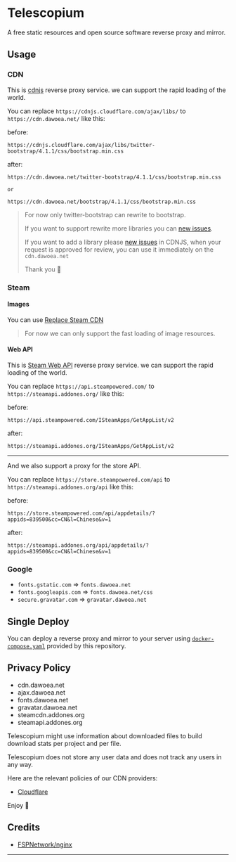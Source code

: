 # Telescopium

A free static resources and open source software reverse proxy and mirror.

## Usage

### CDN

This is [cdnjs](https://github.com/cdnjs/cdnjs) reverse proxy service. we can support the rapid loading of the world.

You can replace `https://cdnjs.cloudflare.com/ajax/libs/` to `https://cdn.dawoea.net/` like this:

before:
```
https://cdnjs.cloudflare.com/ajax/libs/twitter-bootstrap/4.1.1/css/bootstrap.min.css
```

after:
```
https://cdn.dawoea.net/twitter-bootstrap/4.1.1/css/bootstrap.min.css

or

https://cdn.dawoea.net/bootstrap/4.1.1/css/bootstrap.min.css
```

> For now only twitter-bootstrap can rewrite to bootstrap.
>
> If you want to support rewrite more libraries you can [new issues](https://github.com/dawoea/Telescopium/issues/new).
>
> If you want to add a library please [new issues](https://github.com/cdnjs/cdnjs/issues/new) in CDNJS,
> when your request is approved for review, you can use it immediately on the `cdn.dawoea.net`
>
> Thank you 💓

### Steam 

#### Images 

You can use [Replace Steam CDN](https://github.com/dawoea/Replace-Steam-CDN)

> For now we can only support the fast loading of image resources.

#### Web API

This is [Steam Web API](https://developer.valvesoftware.com/wiki/Steam_Web_API) reverse proxy service. we can support the rapid loading of the world.

You can replace `https://api.steampowered.com/` to `https://steamapi.addones.org/` like this:

before:
```
https://api.steampowered.com/ISteamApps/GetAppList/v2
```

after:
```
https://steamapi.addones.org/ISteamApps/GetAppList/v2
```

---

And we also support a proxy for the store API. 

You can replace `https://store.steampowered.com/api` to `https://steamapi.addones.org/api` like this:

before:
```
https://store.steampowered.com/api/appdetails/?appids=839500&cc=CN&l=Chinese&v=1
```

after:
```
https://steamapi.addones.org/api/appdetails/?appids=839500&cc=CN&l=Chinese&v=1
```

### Google

* `fonts.gstatic.com` => `fonts.dawoea.net`
* `fonts.googleapis.com` => `fonts.dawoea.net/css`
* `secure.gravatar.com` => `gravatar.dawoea.net`

## Single Deploy

You can deploy a reverse proxy and mirror to your server using [`docker-compose.yaml`](docker-compose.yaml) provided by this repository.

## Privacy Policy

- cdn.dawoea.net
- ajax.dawoea.net
- fonts.dawoea.net
- gravatar.dawoea.net
- steamcdn.addones.org
- steamapi.addones.org

Telescopium might use information about downloaded files to build download stats per project and per file.

Telescopium does not store any user data and does not track any users in any way.

Here are the relevant policies of our CDN providers:

- [Cloudflare](https://www.cloudflare.com/security-policy/)

Enjoy 💓

## Credits

- [FSPNetwork/nginx](https://github.com/fspnet/docker-nginx)
---
